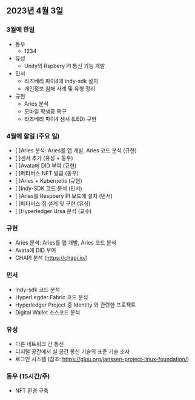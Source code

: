 ## 2023년 4월 3일

### 3월에 한일 
* 동우
  - 1234
* 유성
  - Unity와 Rspbery PI 통신 기능 개발 
* 민서
  - 라즈베리 파이4에 indy-sdk 설치
  - 개인정보 침해 사례 및 유형 정리
* 규현 
  - Aries 분석
  - 모바일 학생증 복구
  - 라즈베리 파이4 센서 (LED) 구현

### 4월에 할일 (주요 일)
- [ ]Aries 분석: Aries를 앱 개발, Aries 코드 분석 (규현)
- [ ]센서 추가 (유성 + 동우)
- [ ]Avata에 DID 부여 (규현)
- [ ]메타버스 NFT 발급 (동우)
- [ ]Aries + Kubernetis (규현)
- [ ]Indy-SDK 코드 분석 (민서)
- [ ]Aries를 Respbery PI 보드에 설치 (먼서)
- [ ]메타버스 집 설계 및 구현 (유셩)
- [ ]Hyperledger Ursa 분석 (교수)

### 규현 
  - Aries 분석: Aries를 앱 개발, Aries 코드 분석
  - Avata에 DID 부여
  - CHAPI 분석 (https://chapi.io/)

### 민서
 - Indy-sdk 코드 분석
 - HyperLegder Fabric 코드 분석 
 - Hyperledger Project 중 Identity 와 관련한 프로젝트
 - Digital Wallet 소스코드 분석 
 
### 유성 
 - 다른 네트워크 간 통신
 - 디지털 공간에서 실 공간 통신 기술의 표준 기술 조사 
 - 로그인 시스템 (참조: https://gluu.org/janssen-project-linux-foundation/)
 
### 동우 (15시간/주)
 - NFT 환경 구축 


